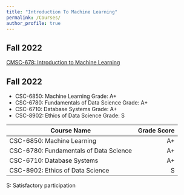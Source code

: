 ```yaml
---
title: "Introduction To Machine Learning"
permalink: /Courses/
author_profile: true
---
```


## Fall 2022
[CMSC-678: Introduction to Machine Learning](https://manasgaur.github.io/CMSC-678/)

## Fall 2022  
* CSC-6850: Machine Learning                 Grade: A+  
* CSC-6780: Fundamentals of Data Science     Grade: A+  
* CSC-6710: Database Systems                 Grade: A+  
* CSC-8902: Ethics of Data Science           Grade: S


|              **Course Name**           | **Grade Score** |
|----------------------------------------|----------------:|
| CSC-6850: Machine Learning             |              A+ |
| CSC-6780: Fundamentals of Data Science |              A+ |
| CSC-6710: Database Systems             |              A+ |
| CSC-8902: Ethics of Data Science       |              S  |


S: Satisfactory participation